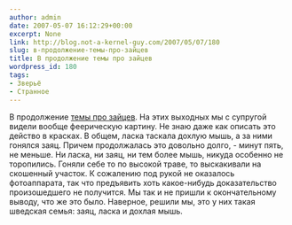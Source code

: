 ```yaml
---
author: admin
date: 2007-05-07 16:12:29+00:00
excerpt: None
link: http://blog.not-a-kernel-guy.com/2007/05/07/180
slug: в-продолжение-темы-про-зайцев
title: В продолжение темы про зайцев
wordpress_id: 180
tags:
- Зверьё
- Странное
---
```


В продолжение [темы про зайцев](http://blog.not-a-kernel-guy.com/2007/04/23/175). На этих выходных мы с супругой видели вообще феерическую картину. Не знаю даже как описать это действо в красках. В общем, ласка таскала дохлую мышь, а за ними гонялся заяц. Причем продолжалась это довольно долго, - минут пять, не меньше. Ни ласка, ни заяц, ни тем более мышь, никуда особенно не торопились. Гоняли себе то по высокой траве, то выскакивали на скошенный участок. К сожалению под рукой не оказалось фотоаппарата, так что предъявить хоть какое-нибудь доказательство произошедшего не получится. Мы так и не пришли к окончательному выводу, что же это было. Наверное, решили мы, это у них такая шведская семья: заяц, ласка и дохлая мышь. 
